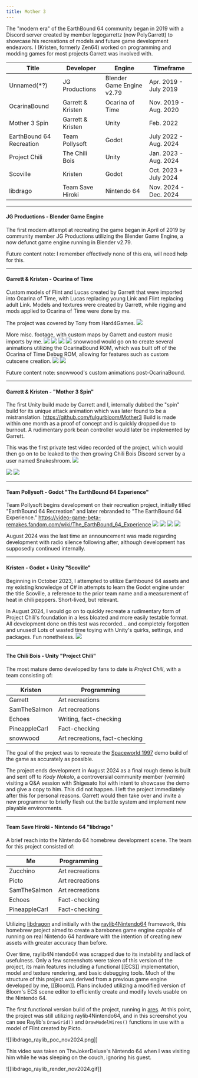 ```yaml
---
title: Mother 3
---
```

The "modern era" of the EarthBound 64 community began in 2019 with a Discord server created by member legogarrettz (now PolyGarrett) to showcase his recreations of models and future game development endeavors. I (Kristen, formerly Zen64) worked on programming and modding games for most projects Garrett was involved with.

| Title                    | Developer        | Engine                    | Timeframe             |
| ------------------------ | ---------------- | ------------------------- | --------------------- |
| Unnamed(*?)              | JG Productions   | Blender Game Engine v2.79 | Apr. 2019 - July 2019 |
| OcarinaBound             | Garrett & Kristen    | Ocarina of Time           | Nov. 2019 - Aug. 2020 |
| Mother 3 Spin            | Garrett & Kristen    | Unity                     | Feb. 2022             |
| EarthBound 64 Recreation | Team Pollysoft   | Godot                     | July 2022 - Aug. 2024 |
| Project Chili            | The Chili Bois   | Unity                     | Jan. 2023 - Aug. 2024 |
| Scoville                 | Kristen              | Godot                     | Oct. 2023 + July 2024 |
| libdrago                 | Team Save Hiroki | Nintendo 64               | Nov. 2024 - Dec. 2024 |

---
#### JG Productions - Blender Game Engine
The first modern attempt at recreating the game began in April of 2019 by community member JG Productions utilizing the Blender Game Engine, a now defunct game engine running in Blender v2.79.

Future content note: I remember effectively none of this era, will need help for this.

-----
#### Garrett & Kristen - Ocarina of Time
Custom models of Flint and Lucas created by Garrett that were imported into Ocarina of Time, with Lucas replacing young Link and Flint replacing adult Link. Models and textures were created by Garrett, while rigging and mods applied to Ocarina of Time were done by me.

The project was covered by Tony from Hard4Games.
![](https://www.youtube.com/watch?v=Er1rHUiOCRI)

More misc. footage, with custom maps by Garrett and custom music imports by me.
![](https://www.youtube.com/watch?v=QxT_B2fTplg)
![](https://www.youtube.com/watch?v=5iDgFZzZSKI)
![](https://www.youtube.com/watch?v=nzdAJwSgR_g)
![](https://www.youtube.com/watch?v=OcTgjxmmhAQ)
snowwood would go on to create several animations utilizing the OcarinaBound ROM, which was built off of the Ocarina of Time Debug ROM, allowing for features such as custom cutscene creation.
![](https://www.youtube.com/watch?v=UgwXlL5pLYo)
![](https://www.youtube.com/watch?v=PNR2cd7A_xU)

Future content note: snowwood's custom animations post-OcarinaBound.

------
#### Garrett & Kristen - "Mother 3 Spin"
The first Unity build made by Garrett and I, internally dubbed the "spin" build for its unique attack animation which was later found to be a mistranslation. https://github.com/fulgurbloom/Mother3
Build is made within one month as a proof of concept and is quickly dropped due to burnout.
A rudimentary pork bean controller would later be implemented by Garrett.

This was the first private test video recorded of the project, which would then go on to be leaked to the then growing Chili Bois Discord server by a user named Snakeshroom.
![](https://www.youtube.com/watch?v=Y5JijLp6bdo)



![](https://www.youtube.com/watch?v=wFgUZ4SuAaQ)
![](https://www.youtube.com/watch?v=xeqzc20jWd8)

-----
#### Team Pollysoft - Godot "The EarthBound 64 Experience"
Team Pollysoft begins development on their recreation project, initially titled "EarthBound 64 Recreation" and later rebranded to "The EarthBound 64 Experience."
https://video-game-beta-remakes.fandom.com/wiki/The_EarthBound_64_Experience
![](https://www.youtube.com/watch?v=Arxu8pLnqlM)
![](https://www.youtube.com/watch?v=_cinEFntdnw)
![](https://www.youtube.com/watch?v=cZtoFUTEo0A)
![](https://www.youtube.com/watch?v=ReOQL4KpDIg)

August 2024 was the last time an announcement was made regarding development with radio silence following after, although development has supposedly continued internally.

-----
#### Kristen - Godot + Unity "Scoville"
Beginning in October 2023, I attempted to utilize Earthbound 64 assets and my existing knowledge of C# in attempts to learn the Godot engine under the title Scoville, a reference to the prior team name and a measurement of heat in chili peppers. Short-lived, but relevant.

In August 2024, I would go on to quickly recreate a rudimentary form of Project Chili's foundation in a less bloated and more easily testable format. All development done on this test was recorded... and completely forgotten and unused! Lots of wasted time toying with Unity's quirks, settings, and packages. Fun nonetheless.
![](https://www.youtube.com/watch?v=tuxxjFpJ28s)

-----
#### The Chili Bois - Unity "Project Chili"
The most mature demo developed by fans to date is *Project Chili*, with a team consisting of:

| Kristen           | Programming                    |
| ------------- | ------------------------------ |
| Garrett       | Art recreations                |
| SamTheSalmon  | Art recreations                |
| Echoes        | Writing, fact-checking         |
| PineappleCarl | Fact-checking                  |
| snowwood      | Art recreations, fact-checking |

The goal of the project was to recreate the [Spaceworld 1997](https://en.wikipedia.org/wiki/Nintendo_Space_World) demo build of the game as accurately as possible.

The project ends development in August 2024 as a final rough demo is built and sent off to *Kody Nokolo*, a controversial community member (vermin) visiting a Q&A session with Shigesato Itoi with intent to showcase the demo and give a copy to him. This did not happen. I left the project immediately after this for personal reasons. Garrett would then take over and invite a new programmer to briefly flesh out the battle system and implement new playable environments.

----
#### Team Save Hiroki - Nintendo 64 "libdrago"
A brief reach into the Nintendo 64 homebrew development scene. The team for this project consisted of:

| Me            | Programming     |
| ------------- | --------------- |
| Zucchino      | Art recreations |
| Picto         | Art recreations |
| SamTheSalmon  | Art recreations |
| Echoes        | Fact-checking   |
| PineappleCarl | Fact-checking   |
Utilizing [libdragon](https://github.com/DragonMinded/libdragon) and initially with the [raylib4Nintendo64](https://github.com/raylib4Consoles/raylib4Nintendo64) framework, this homebrew project aimed to create a barebones game engine capable of running on real Nintendo 64 hardware with the intention of creating new assets with greater accuracy than before.

Over time, raylib4Nintendo64 was scrapped due to its instability and lack of usefulness. Only a few screenshots were taken of this version of the project, its main features including a functional [[ECS]] implementation, model and texture rendering, and basic debugging tools. Much of the structure of this project was derived from a previous game engine developed by me, [[Bloom]]. Plans included utilizing a modified version of Bloom's ECS scene editor to efficiently create and modify levels usable on the Nintendo 64.

The first functional version build of the project, running in [ares](https://ares-emu.net/). At this point, the project was still utilizing raylib4Nintendo64, and in this screenshot you can see Raylib's `DrawGrid()` and `DrawModelWires()` functions in use with a model of Flint created by Picto.

![[libdrago_raylib_poc_nov2024.png]]

This video was taken on TheJokerDeluxe's Nintendo 64 when I was visiting him while he was sleeping on the couch, ignoring his guest.

![[libdrago_raylib_render_nov2024.gif]]